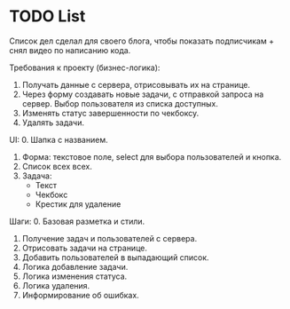 # TODO List

Список дел сделал для своего блога, чтобы показать подписчикам  + снял видео по написанию кода.


Требования к проекту (бизнес-логика):
1. Получать данные с сервера, отрисовывать их на странице.
2. Через форму создавать новые задачи, с отправкой запроса на сервер.
   Выбор пользователя из списка доступных.
3. Изменять статус завершенности по чекбоксу.
4. Удалять задачи.

UI:
0. Шапка с названием.
1. Форма: текстовое поле, select для выбора пользователей и кнопка.
2. Список всех всех.
3. Задача:
   - Текст
   - Чекбокс
   - Крестик для удаление

Шаги:
0. Базовая разметка и стили.
1. Получение задач и пользователей с сервера.
2. Отрисовать задачи на странице.
3. Добавить пользователей в выпадающий список.
4. Логика добавление задачи.
5. Логика изменения статуса.
6. Логика удаления.
7. Информирование об ошибках.
